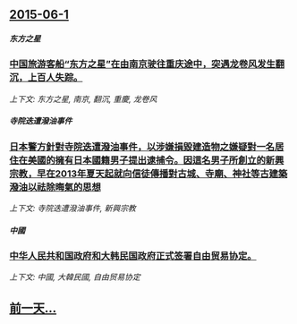## [2015-06-1](/zh/news/2015/06/1/index.md)

##### 东方之星
### [ 中国旅游客船“东方之星”在由南京驶往重庆途中，突遇龙卷风发生翻沉，上百人失踪。 ](/zh/news/2015/06/1/中国旅游客船-东方之星-在由南京驶往重庆途中-突遇龙卷风发生翻沉-上百人失踪.md)
_上下文: 东方之星, 南京, 翻沉, 重慶, 龙卷风_

##### 寺院迭遭潑油事件
### [ 日本警方針對寺院迭遭潑油事件，以涉嫌損毀建造物之嫌疑對一名居住在美國的擁有日本國籍男子提出逮捕令。因這名男子所創立的新興宗教，早在2013年夏天起就向信徒傳播對古城、寺廟、神社等古建築潑油以祛除晦氣的思想 ](/zh/news/2015/06/1/日本警方針對寺院迭遭潑油事件-以涉嫌損毀建造物之嫌疑對一名居住在美國的擁有日本國籍男子提出逮捕令-因這名男子所創立的新.md)
_上下文: 寺院迭遭潑油事件, 新興宗教_

##### 中國
### [ 中华人民共和国政府和大韩民国政府正式签署自由贸易协定。 ](/zh/news/2015/06/1/中华人民共和国政府和大韩民国政府正式签署自由贸易协定.md)
_上下文: 中國, 大韓民國, 自由贸易协定_

## [前一天...](/zh/news/2015/04/1/index.md)

